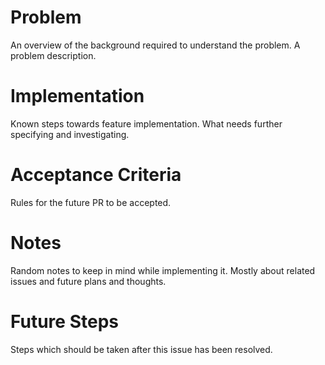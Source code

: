 # Problem

An overview of the background required to understand the problem.
A problem description.

# Implementation

Known steps towards feature implementation.
What needs further specifying and investigating.

# Acceptance Criteria

Rules for the future PR to be accepted.

# Notes

Random notes to keep in mind while implementing it. Mostly about related issues and future plans and thoughts.

# Future Steps

Steps which should be taken after this issue has been resolved.